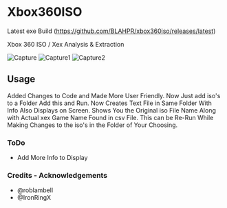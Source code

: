 Xbox360ISO
==========
Latest exe Build (https://github.com/BLAHPR/xbox360iso/releases/latest)

Xbox 360 ISO / Xex Analysis &amp; Extraction

![Capture](https://github.com/user-attachments/assets/f597027b-7a88-4246-a8ca-0f8ea909c945)
![Capture1](https://github.com/user-attachments/assets/da6e1449-ca61-40d2-93e3-9af47769a13b)
![Capture2](https://github.com/user-attachments/assets/63438838-c800-420e-92c4-f8206409d175)

Usage
------------

Added Changes to Code and Made More User Friendly. Now Just add iso's to a Folder Add this and Run. Now Creates Text File in Same Folder With Info Also Displays on Screen. Shows You the Original iso File Name Along with Actual xex Game Name Found in csv File. This can be Re-Run While Making Changes to the iso's in the Folder of Your Choosing.

### ToDo
* Add More Info to Display

### Credits - Acknowledgements
* @roblambell
* @IronRingX
